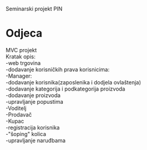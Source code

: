 Seminarski projekt PIN
# Odjeca
MVC projekt</br>
Kratak opis:</br>
-web trgovina </br>
-dodavanje korisničkih prava korisnicima:</br>
  -Manager:</br>
    -dodavanje korisnika(zaposlenika i dodjela ovlaštenja)</br>
    -dodavanje kategorija i podkategorija proizvoda</br>
    -dodavanje proizvoda</br>
    -upravljanje popustima</br>
  -Voditelj</br>
  -Prodavač</br>
  -Kupac</br>
-registracija korisnika</br>
-"šoping" kolica</br>
-upravljanje naruđbama</br>
